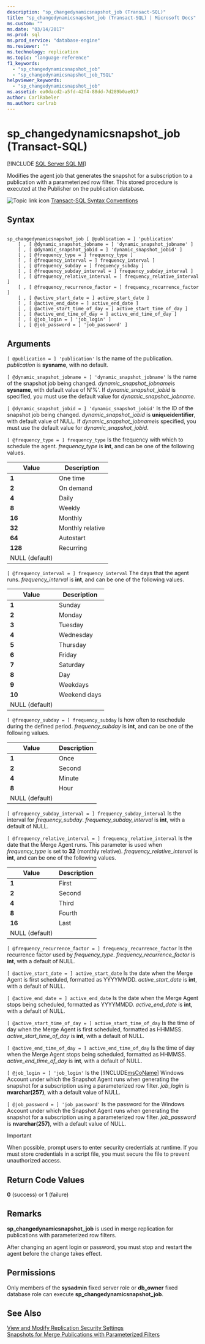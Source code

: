```yaml
---
description: "sp_changedynamicsnapshot_job (Transact-SQL)"
title: "sp_changedynamicsnapshot_job (Transact-SQL) | Microsoft Docs"
ms.custom: ""
ms.date: "03/14/2017"
ms.prod: sql
ms.prod_service: "database-engine"
ms.reviewer: ""
ms.technology: replication
ms.topic: "language-reference"
f1_keywords: 
  - "sp_changedynamicsnapshot_job"
  - "sp_changedynamicsnapshot_job_TSQL"
helpviewer_keywords: 
  - "sp_changedynamicsnapshot_job"
ms.assetid: ea0dacd2-a5fd-42f4-88dd-7d289b0ae017
author: CarlRabeler
ms.author: carlrab
---
```

# sp_changedynamicsnapshot_job (Transact-SQL)
[!INCLUDE [SQL Server SQL MI](../../includes/applies-to-version/sql-asdbmi.md)]

  Modifies the agent job that generates the snapshot for a subscription to a publication with a parameterized row filter. This stored procedure is executed at the Publisher on the publication database.  
  
 ![Topic link icon](../../database-engine/configure-windows/media/topic-link.gif "Topic link icon") [Transact-SQL Syntax Conventions](../../t-sql/language-elements/transact-sql-syntax-conventions-transact-sql.md)  
  
## Syntax  
  
```  
  
sp_changedynamicsnapshot_job [ @publication = ] 'publication'  
    [ , [ @dynamic_snapshot_jobname = ] 'dynamic_snapshot_jobname' ]  
    [ , [ @dynamic_snapshot_jobid = ] 'dynamic_snapshot_jobid' ]  
    [ , [ @frequency_type = ] frequency_type ]   
    [ , [ @frequency_interval = ] frequency_interval ]   
    [ , [ @frequency_subday = ] frequency_subday ]   
    [ , [ @frequency_subday_interval = ] frequency_subday_interval ]   
    [ , [ @frequency_relative_interval = ] frequency_relative_interval ]   
    [ , [ @frequency_recurrence_factor = ] frequency_recurrence_factor ]   
    [ , [ @active_start_date = ] active_start_date ]   
    [ , [ @active_end_date = ] active_end_date ]   
    [ , [ @active_start_time_of_day = ] active_start_time_of_day ]   
    [ , [ @active_end_time_of_day = ] active_end_time_of_day ]   
    [ , [ @job_login = ] 'job_login' ]   
    [ , [ @job_password = ] 'job_password' ]   
```  
  
## Arguments  
`[ @publication = ] 'publication'`
 Is the name of the publication. *publication* is **sysname**, with no default.  
  
`[ @dynamic_snapshot_jobname = ] 'dynamic_snapshot_jobname'`
 Is the name of the snapshot job being changed. *dynamic_snapshot_jobname*is **sysname**, with default value of N'%'. If *dynamic_snapshot_jobid* is specified, you must use the default value for *dynamic_snapshot_jobname*.  
  
`[ @dynamic_snapshot_jobid = ] 'dynamic_snapshot_jobid'`
 Is the ID of the snapshot job being changed. *dynamic_snapshot_jobid* is **uniqueidentifier**, with default value of NULL. If *dynamic_snapshot_jobname*is specified, you must use the default value for *dynamic_snapshot_jobid*.  
  
`[ @frequency_type = ] frequency_type`
 Is the frequency with which to schedule the agent. *frequency_type* is **int**, and can be one of the following values.  
  
|Value|Description|  
|-----------|-----------------|  
|**1**|One time|  
|**2**|On demand|  
|**4**|Daily|  
|**8**|Weekly|  
|**16**|Monthly|  
|**32**|Monthly relative|  
|**64**|Autostart|  
|**128**|Recurring|  
|NULL (default)||  
  
`[ @frequency_interval = ] frequency_interval`
 The days that the agent runs. *frequency_interval* is **int**, and can be one of the following values.  
  
|Value|Description|  
|-----------|-----------------|  
|**1**|Sunday|  
|**2**|Monday|  
|**3**|Tuesday|  
|**4**|Wednesday|  
|**5**|Thursday|  
|**6**|Friday|  
|**7**|Saturday|  
|**8**|Day|  
|**9**|Weekdays|  
|**10**|Weekend days|  
|NULL (default)||  
  
`[ @frequency_subday = ] frequency_subday`
 Is how often to reschedule during the defined period. *frequency_subday* is **int**, and can be one of the following values.  
  
|Value|Description|  
|-----------|-----------------|  
|**1**|Once|  
|**2**|Second|  
|**4**|Minute|  
|**8**|Hour|  
|NULL (default)||  
  
`[ @frequency_subday_interval = ] frequency_subday_interval`
 Is the interval for *frequency_subday*. *frequency_subday_interval* is **int**, with a default of NULL.  
  
`[ @frequency_relative_interval = ] frequency_relative_interval`
 Is the date that the Merge Agent runs. This parameter is used when *frequency_type* is set to **32** (monthly relative). *frequency_relative_interval* is **int**, and can be one of the following values.  
  
|Value|Description|  
|-----------|-----------------|  
|**1**|First|  
|**2**|Second|  
|**4**|Third|  
|**8**|Fourth|  
|**16**|Last|  
|NULL (default)||  
  
`[ @frequency_recurrence_factor = ] frequency_recurrence_factor`
 Is the recurrence factor used by *frequency_type*. *frequency_recurrence_factor* is **int**, with a default of NULL.  
  
`[ @active_start_date = ] active_start_date`
 Is the date when the Merge Agent is first scheduled, formatted as YYYYMMDD. *active_start_date* is **int**, with a default of NULL.  
  
`[ @active_end_date = ] active_end_date`
 Is the date when the Merge Agent stops being scheduled, formatted as YYYYMMDD. *active_end_date* is **int**, with a default of NULL.  
  
`[ @active_start_time_of_day = ] active_start_time_of_day`
 Is the time of day when the Merge Agent is first scheduled, formatted as HHMMSS. *active_start_time_of_day* is **int**, with a default of NULL.  
  
`[ @active_end_time_of_day = ] active_end_time_of_day`
 Is the time of day when the Merge Agent stops being scheduled, formatted as HHMMSS. *active_end_time_of_day* is **int**, with a default of NULL.  
  
`[ @job_login = ] 'job_login'`
 Is the [!INCLUDE[msCoName](../../includes/msconame-md.md)] Windows Account under which the Snapshot Agent runs when generating the snapshot for a subscription using a parameterized row filter. *job_login* is **nvarchar(257)**, with a default value of NULL.  
  
`[ @job_password = ] 'job_password'`
 Is the password for the Windows Account under which the Snapshot Agent runs when generating the snapshot for a subscription using a parameterized row filter. *job_password* is **nvarchar(257)**, with a default value of NULL.  
  
> [!IMPORTANT]  
>  When possible, prompt users to enter security credentials at runtime. If you must store credentials in a script file, you must secure the file to prevent unauthorized access.  
  
## Return Code Values  
 **0** (success) or **1** (failure)  
  
## Remarks  
 **sp_changedynamicsnapshot_job** is used in merge replication for publications with parameterized row filters.  
  
 After changing an agent login or password, you must stop and restart the agent before the change takes effect.  
  
## Permissions  
 Only members of the **sysadmin** fixed server role or **db_owner** fixed database role can execute **sp_changedynamicsnapshot_job**.  
  
## See Also  
 [View and Modify Replication Security Settings](../../relational-databases/replication/security/view-and-modify-replication-security-settings.md)   
 [Snapshots for Merge Publications with Parameterized Filters](../../relational-databases/replication/create-a-snapshot-for-a-merge-publication-with-parameterized-filters.md)  
  
  

